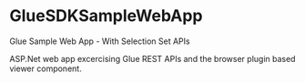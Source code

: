 # GlueSDKSampleWebApp
Glue Sample Web App - With Selection Set APIs

ASP.Net web app excercising Glue REST APIs and the browser plugin based viewer component.
